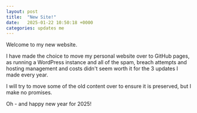 ```yaml
---
layout: post
title:  "New Site!"
date:   2025-01-22 10:50:18 +0000
categories: updates me
---
```


Welcome to my new website. 

I have made the choice to move my personal website over to GitHub pages, as running a WordPress instance and all of the spam, breach attempts and hosting management and costs didn't seem worth it for the 3 updates I made every year. 

I will try to move some of the old content over to ensure it is preserved, but I make no promises. 

Oh - and happy new year for 2025!